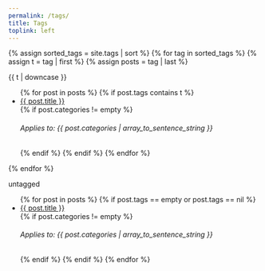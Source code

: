 ```yaml
---
permalink: /tags/
title: Tags
toplink: left
---
```


{% assign sorted_tags = site.tags | sort %}
{% for tag in sorted_tags %}
  {% assign t = tag | first %}
  {% assign posts = tag | last %}

{{ t | downcase }}
<ul>
{% for post in posts %}
  {% if post.tags contains t %}
  <li><a href="{{ post.url }}">{{ post.title }}</a></li>
  {% if post.categories != empty %}<h6>Applies to: {{ post.categories | array_to_sentence_string }}</h6>{% endif %}
  {% endif %}
{% endfor %}
</ul>
{% endfor %}

untagged
<ul>
{% for post in posts %}
  {% if post.tags == empty or post.tags == nil %}
  <li><a href="{{ post.url }}">{{ post.title }}</a></li>
  {% if post.categories != empty %}<h6>Applies to: {{ post.categories | array_to_sentence_string }}</h6>{% endif %}
  {% endif %}
{% endfor %}
</ul>
